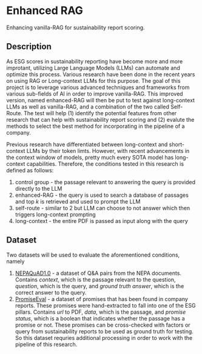 
# Enhanced RAG

Enhancing vanilla-RAG for sustainability report scoring.

## Description

As ESG scores in sustainability reporting have become more and more improtant, utilizing Large Language Models (LLMs) can automate and optimize this process. Various research have been done in the recent years on using RAG or Long-context LLMs for this purpose. The goal of this project is to leverage various advanced techniques and frameworks from various sub-fields of AI in order to improve vanilla-RAG. This improved version, named enhanced-RAG will then be put to test against long-context LLMs as well as vanilla-RAG, and a combination of the two called Self-Route. The test will help (1) identify the potential features from other research that can help with sustainability report scoring and (2) evalute the methods to select the best method for incorporating in the pipeline of a company.

Previous research have differentiated between long-context and short-context LLMs by their token limts. However, with recent advancements in the context window of models, pretty much every SOTA model has long-context capabilities. Therefore, the conditions tested in this research is defined as follows:

1. control group - the passage relevant to answering the query is provided directly to the LLM
2. enhanced-RAG - the query is used to search a database of passages and top *k* is retrieved and used to prompt the LLM
3. self-route - similar to 2 but LLM can choose to not answer which then triggers long-context prompting
4. long-context - the entire PDF is passed as input along with the query

## Dataset

Two datasets will be used to evaluate the aforementioned conditions, namely

1. [NEPAQuAD1.0](https://www.kaggle.com/competitions/llm-for-environmental-review/data) - a dataset of Q&A pairs from the NEPA documents. Contains *context*, which is the passage relevant to the question, *question*, which is the query, and *ground truth answer*, which is the correct answer to the query.
2. [PromiseEval](https://drive.google.com/drive/folders/1wWwo5DBY2qFj2KSEqjkjinuK5CB5ku5K) - a dataset of promises that has been found in company reports. These promises were hand-extracted to fall into one of the ESG pillars. Contains *url* to PDF, *data*, which is the passage, and *promise status*, which is a boolean that indicates whether the passage has a promise or not. These promises can be cross-checked with factors or query from sustainability reports to be used as ground truth for testing. So this dataset requries additional processing in order to work with the pipeline of this research.
